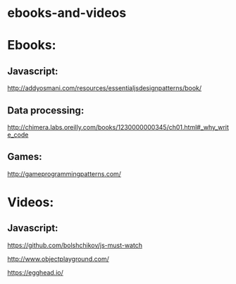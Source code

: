 ebooks-and-videos
=================

Ebooks:
=======

Javascript:
-----------

  http://addyosmani.com/resources/essentialjsdesignpatterns/book/

Data processing:
----------------

  http://chimera.labs.oreilly.com/books/1230000000345/ch01.html#_why_write_code

Games:
------

  http://gameprogrammingpatterns.com/

Videos:
=======

Javascript:
-----------

https://github.com/bolshchikov/js-must-watch

http://www.objectplayground.com/

https://egghead.io/
